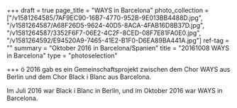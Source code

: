 +++
draft = true
page_title = "WAYS in Barcelona"
photo_collection = ["/v1581264585/7AF9EC90-16B7-4770-952B-9E013BB4488D.jpg", "/v1581264587/A68F26D5-9624-40D5-8ACA-4FAB16D8B37D.jpg", "/v1581264587/3352F6F7-06E2-4C2F-8CED-08F7E81FA0E0.jpg", "/v1581264592/E94520A9-7465-41E2-B1F0-D6EA89BA441A.jpg"]
ref-tag = ""
summary = "Oktober 2016 in Barcelona/Spanien"
title = "20161008 WAYS in Barcelona"
type = "photoselection"

+++
ö 2016 gab es ein Gemeinschaftsprojekt zwischen dem Chor WAYS aus Berlin und dem Chor Black i Blanc aus Barcelona.

Im Juli 2016 war Black i Blanc in Berlin, und im Oktober 2016 war WAYS in Barcelona.